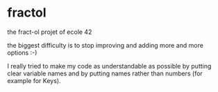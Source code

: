 # fractol
the fract-ol projet of ecole 42

the biggest difficulty is to stop improving and adding more and more options :-)

I really tried to make my code as understandable as possible by putting clear variable names and 
by putting names rather than numbers (for example for Keys).
